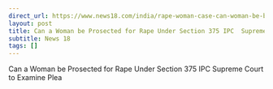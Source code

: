```yaml
---
direct_url: https://www.news18.com/india/rape-woman-case-can-woman-be-book-in-rape-case-supreme-court-375-ipc-8688302.html
layout: post
title: Can a Woman be Prosected for Rape Under Section 375 IPC  Supreme Court to Examine Plea
subtitle: News 18
tags: []
---
```


Can a Woman be Prosected for Rape Under Section 375 IPC  Supreme Court to Examine Plea
